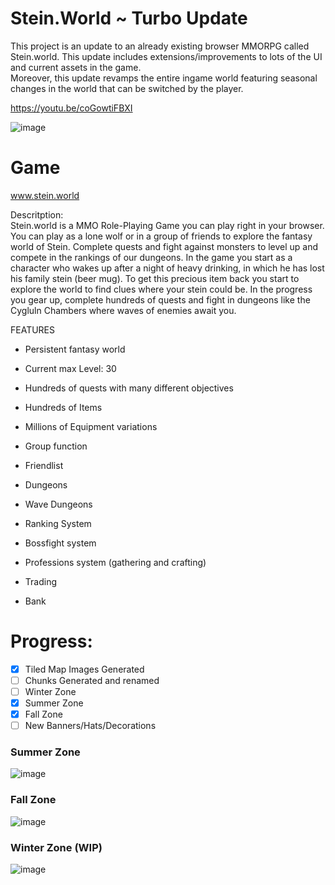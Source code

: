 # Stein.World ~ Turbo Update 
This project is an update to an already existing browser MMORPG called Stein.world. This update includes extensions/improvements to lots of the UI and current assets in the game. <br/>
Moreover, this update revamps the entire ingame world featuring seasonal changes in the world that can be switched by the player.

https://youtu.be/coGowtiFBXI

![image](https://github.com/Alexedani/Stein.World/assets/142945214/9e02634b-7951-4e29-8ca3-2c37c35c18a1)


# Game

www.stein.world 

Descritption: <br/>
Stein.world is a MMO Role-Playing Game you can play right in your browser. You can play as a lone wolf or in a group of friends to explore the fantasy world of Stein. Complete quests and fight against monsters to level up and compete in the rankings of our dungeons.
In the game you start as a character who wakes up after a night of heavy drinking, in which he has lost his family stein (beer mug). To get this precious item back you start to explore the world to find clues where your stein could be. In the progress you gear up, complete hundreds of quests and fight in dungeons like the Cygluln Chambers where waves of enemies await you.

FEATURES
- Persistent fantasy world

- Current max Level: 30

- Hundreds of quests with many different objectives

- Hundreds of Items

- Millions of Equipment variations

- Group function

- Friendlist

- Dungeons

- Wave Dungeons

- Ranking System

- Bossfight system

- Professions system (gathering and crafting)

- Trading

- Bank

# Progress:

- [x] Tiled Map Images Generated
- [ ] Chunks Generated and renamed
- [ ] Winter Zone
- [x] Summer Zone
- [x] Fall Zone
- [ ] New Banners/Hats/Decorations

### Summer Zone 
![image](https://github.com/Alexedani/Stein.World/assets/142945214/d0f0006a-3a00-4a0c-9bd8-f281c2ac3deb)

### Fall Zone
![image](https://github.com/Alexedani/Stein.World/assets/142945214/e5f38e17-afdd-428e-ab46-55c3c19f9002)

### Winter Zone (WIP)
![image](https://github.com/Alexedani/Stein.World/assets/142945214/085a97b2-ce0a-449d-8951-342237b38f0c)
